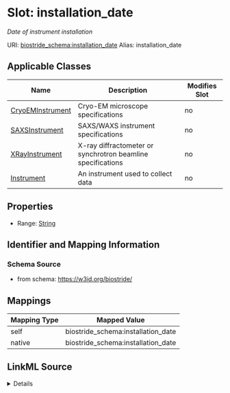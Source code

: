 

# Slot: installation_date 


_Date of instrument installation_





URI: [biostride_schema:installation_date](https://w3id.org/biostride/schema/installation_date)
Alias: installation_date

<!-- no inheritance hierarchy -->





## Applicable Classes

| Name | Description | Modifies Slot |
| --- | --- | --- |
| [CryoEMInstrument](CryoEMInstrument.md) | Cryo-EM microscope specifications |  no  |
| [SAXSInstrument](SAXSInstrument.md) | SAXS/WAXS instrument specifications |  no  |
| [XRayInstrument](XRayInstrument.md) | X-ray diffractometer or synchrotron beamline specifications |  no  |
| [Instrument](Instrument.md) | An instrument used to collect data |  no  |






## Properties

* Range: [String](String.md)




## Identifier and Mapping Information






### Schema Source


* from schema: https://w3id.org/biostride/




## Mappings

| Mapping Type | Mapped Value |
| ---  | ---  |
| self | biostride_schema:installation_date |
| native | biostride_schema:installation_date |




## LinkML Source

<details>
```yaml
name: installation_date
description: Date of instrument installation
from_schema: https://w3id.org/biostride/
rank: 1000
alias: installation_date
owner: Instrument
domain_of:
- Instrument
range: string

```
</details>